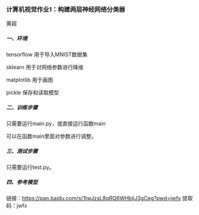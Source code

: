 ### 计算机视觉作业1：构建两层神经网络分类器

黄超

##### 一、环境

tensorflow  用于导入MNIST数据集

sklearn   用于对网络参数进行降维

matplotlib 用于画图

pickle 保存和读取模型

##### 二、训练步骤

只需要运行main.py，或直接运行函数main

可以在函数main里面对参数进行调整。

##### 三、测试步骤

只需要运行test.py。

##### 四、参考模型

链接：https://pan.baidu.com/s/1twJzsL8qRQ6WHbljJ3gCeg?pwd=jwfx 
提取码：jwfx 
